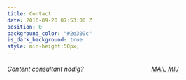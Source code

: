 ```yaml
---
title: Contact
date: 2016-09-20 07:53:00 Z
position: 0
background_color: "#2e309c"
is_dark_background: true
style: min-height:50px;
---
```


###### Content consultant nodig? <a href="#" class="btn btn-primary btn-lg mailto" style="margin-left:30%">MAIL MIJ</a>